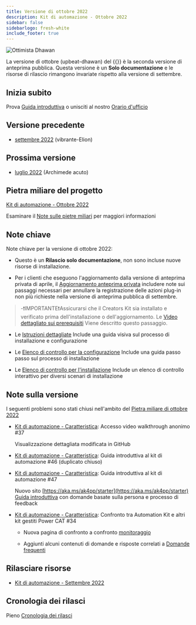 ```yaml
---
title: Versione di ottobre 2022
description: Kit di automazione - Ottobre 2022
sidebar: false
sidebarlogo: fresh-white
include_footer: true
---
```

![Ottimista Dhawan](/images/upbeat-dhawan.png)

La versione di ottobre (upbeat-dhawan) del {{<product-name>}} è la seconda versione di anteprima pubblica. Questa versione è un **Solo documentazione** e le risorse di rilascio rimangono invariate rispetto alla versione di settembre.

## Inizia subito

Prova [Guida introduttiva](/it/get-started) o unisciti al nostro [Orario d'ufficio](/it/office-hours)

## Versione precedente

- [settembre 2022](/it/releases/september-2022) (vibrante-Elion)

## Prossima versione

- [luglio 2022](/it/releases/november-2022) (Archimede acuto)

## Pietra miliare del progetto

[Kit di automazione - Ottobre 2022](https://github.com/orgs/microsoft/projects/486/views/3)

Esaminare il [Note sulle pietre miliari](/it/releases/milestones) per maggiori informazioni

## Note chiave

Note chiave per la versione di ottobre 2022:

- Questo è un **Rilascio solo documentazione**, non sono incluse nuove risorse di installazione.

- Per i clienti che eseguono l'aggiornamento dalla versione di anteprima privata di aprile, il [Aggiornamento anteprima privata](https://github.com/microsoft/powercat-automation-kit/blob/main/docs/private-preview-upgrade.md) includere note sui passaggi necessari per annullare la registrazione delle azioni plug-in non più richieste nella versione di anteprima pubblica di settembre.

> -❗IMPORTANTE❗Assicurarsi che il Creators Kit sia installato e verificato prima dell'installazione o dell'aggiornamento. Le [Video dettagliato sui prerequisiti](https://github.com/microsoft/powercat-automation-kit/blob/main/docs/walkthrough.md) Viene descritto questo passaggio.

- Le [Istruzioni dettagliate](https://github.com/microsoft/powercat-automation-kit/blob/main/docs/walkthrough.md) Include una guida visiva sul processo di installazione e configurazione

- Le [Elenco di controllo per la configurazione](https://learn.microsoft.com/power-automate/guidance/automation-kit/setup/setup-checklist) Include una guida passo passo sul processo di installazione

- Le [Elenco di controllo per l'installazione](/it/get-started/install-checklist) Include un elenco di controllo interattivo per diversi scenari di installazione

## Note sulla versione

I seguenti problemi sono stati chiusi nell'ambito del [Pietra miliare di ottobre 2022](https://github.com/orgs/microsoft/projects/486/views/3)

- [Kit di automazione - Caratteristica](https://github.com/microsoft/powercat-automation-kit/issues/37): Accesso video walkthrough anonimo #37

  Visualizzazione dettagliata modificata in GitHub

- [Kit di automazione - Caratteristica](https://github.com/microsoft/powercat-automation-kit/issues/46): Guida introduttiva al kit di automazione #46 (duplicato chiuso)

- [Kit di automazione - Caratteristica](https://github.com/microsoft/powercat-automation-kit/issues/47): Guida introduttiva al kit di automazione #47

  Nuovo sito [https://aka.ms/ak4pp/starter](https://aka.ms/ak4pp/starter)
  [Guida introduttiva](https://microsoft.github.io/powercat-automation-kit/get-started/) con domande basate sulla persona e processo di feedback

- [Kit di automazione - Caratteristica](https://github.com/microsoft/powercat-automation-kit/issues/34): Confronto tra Automation Kit e altri kit gestiti Power CAT #34

  - Nuova pagina di confronto a confronto [monitoraggio](https://microsoft.github.io/powercat-automation-kit/monitoring-compare/)
  
  - Aggiunti alcuni contenuti di domande e risposte correlati a [Domande frequenti](https://microsoft.github.io/powercat-automation-kit/frequently-asked-questions/)

## Rilasciare risorse

- [Kit di automazione - Settembre 2022](https://github.com/microsoft/powercat-automation-kit/releases/tag/AutomationKit-September2022)

## Cronologia dei rilasci

Pieno [Cronologia dei rilasci](/it/releases)

